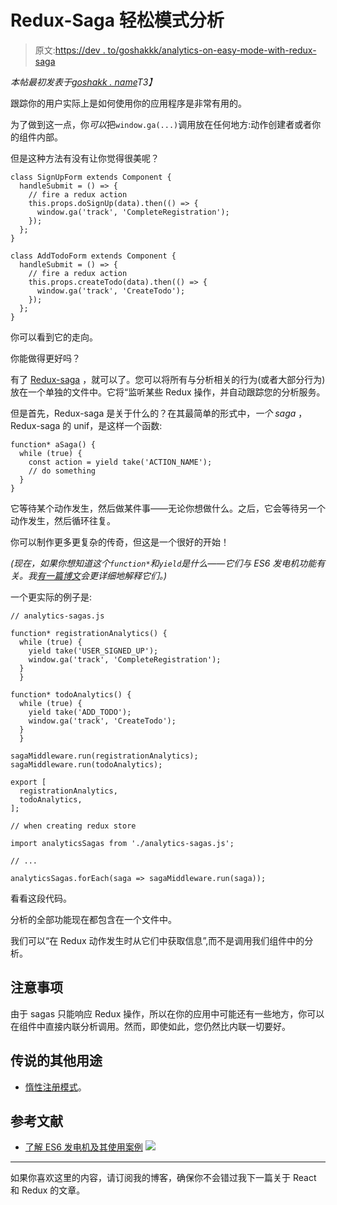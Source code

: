 # Redux-Saga 轻松模式分析

> 原文:[https://dev . to/goshakkk/analytics-on-easy-mode-with-redux-saga](https://dev.to/goshakkk/analytics-on-easy-mode-with-redux-saga)

*本帖最初发表于[goshakk . name](https://goshakkk.name/analytics-easy-redux-saga/)T3】*

跟踪你的用户实际上是如何使用你的应用程序是非常有用的。

为了做到这一点，你*可以*把`window.ga(...)`调用放在任何地方:动作创建者或者你的组件内部。

但是这种方法有没有让你觉得很美呢？

```
class SignUpForm extends Component {
  handleSubmit = () => {
    // fire a redux action
    this.props.doSignUp(data).then(() => {
      window.ga('track', 'CompleteRegistration');
    });
  };
}

class AddTodoForm extends Component {
  handleSubmit = () => {
    // fire a redux action
    this.props.createTodo(data).then(() => {
      window.ga('track', 'CreateTodo');
    });
  };
} 
```

你可以看到它的走向。

你能做得更好吗？

有了 [Redux-saga](http://redux-saga.js.org) ，就可以了。您可以将所有与分析相关的行为(或者大部分行为)放在一个单独的文件中。它将“监听某些 Redux 操作，并自动跟踪您的分析服务。

但是首先，Redux-saga 是关于什么的？在其最简单的形式中，*一个 saga* ，Redux-saga 的 unif，是这样一个函数:

```
function* aSaga() {
  while (true) {
    const action = yield take('ACTION_NAME');
    // do something
  }
} 
```

它等待某个动作发生，然后做某件事——无论你想做什么。之后，它会等待另一个动作发生，然后循环往复。

你可以制作更多更复杂的传奇，但这是一个很好的开始！

*(现在，如果你想知道这个`function*`和`yield`是什么——它们与 ES6 发电机功能有关。我[有一篇博文](/javascript-generators-understanding-sample-use-cases/)会更详细地解释它们。)*

一个更实际的例子是:

```
// analytics-sagas.js

function* registrationAnalytics() {
  while (true) {
    yield take('USER_SIGNED_UP');
    window.ga('track', 'CompleteRegistration');
  }
  }

function* todoAnalytics() {
  while (true) {
    yield take('ADD_TODO');
    window.ga('track', 'CreateTodo');
  }
  }

sagaMiddleware.run(registrationAnalytics);
sagaMiddleware.run(todoAnalytics);

export [
  registrationAnalytics,
  todoAnalytics,
];

// when creating redux store

import analyticsSagas from './analytics-sagas.js';

// ...

analyticsSagas.forEach(saga => sagaMiddleware.run(saga)); 
```

看看这段代码。

分析的全部功能现在都包含在一个文件中。

我们可以“在 Redux 动作发生时从它们中获取信息”,而不是调用我们组件中的分析。

## [](#considerations)注意事项

由于 sagas 只能响应 Redux 操作，所以在你的应用中可能还有一些地方，你可以在组件中直接内联分析调用。然而，即使如此，您仍然比内联一切要好。

## [](#other-uses-for-sagas)传说的其他用途

*   [惰性注册模式](https://goshakkk.name/lazy-auth-redux-saga-flow/)。

## [](#references)参考文献

*   [了解 ES6 发电机及其使用案例](https://goshakkk.name/javascript-generators-understanding-sample-use-cases/) ![](../Images/ba0acb4e58bd74f7e230703aaead0532.png)

* * *

如果你喜欢这里的内容，请订阅我的博客，确保你不会错过我下一篇关于 React 和 Redux 的文章。